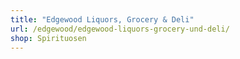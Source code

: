 ```yaml
---
title: "Edgewood Liquors, Grocery & Deli"
url: /edgewood/edgewood-liquors-grocery-und-deli/
shop: Spirituosen
---
```

